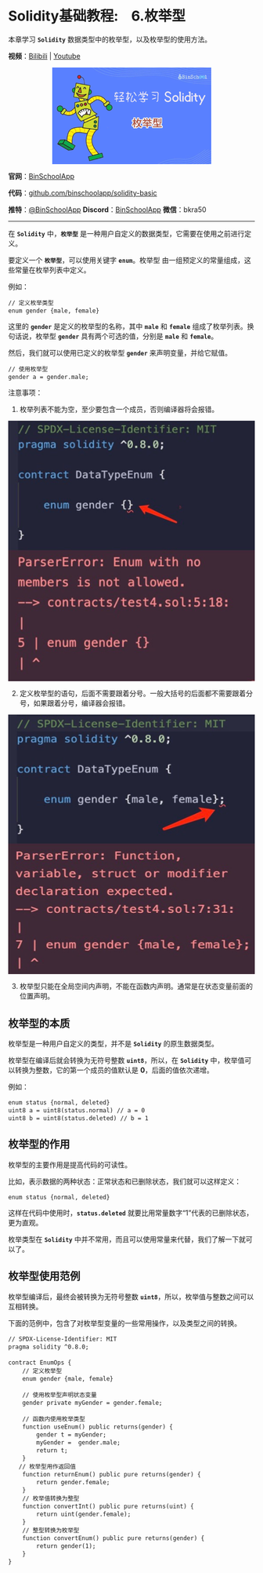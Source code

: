 # Solidity基础教程:&nbsp;&nbsp;&nbsp;&nbsp;6.枚举型 

本章学习 **`Solidity`** 数据类型中的枚举型，以及枚举型的使用方法。

**视频**：[Bilibili](https://#)  |  [Youtube](https://#)
<p align="center"><img src="./img/solidity-basic-v11.png" align="middle" /></p>

**官网**：[BinSchoolApp](https://binschool.app)

**代码**：[github.com/binschoolapp/solidity-basic](https://github.com/binschoolapp/solidity-basic)

**推特**：[@BinSchoolApp](https://twitter.com/BinSchoolApp)    **Discord**：[BinSchoolApp](https://discord.gg/PB2YEvggWq)   **微信**：bkra50 

-----
在 **`Solidity`** 中，**`枚举型`** 是一种用户自定义的数据类型，它需要在使用之前进行定义。

要定义一个 **`枚举型`**，可以使用关键字 **`enum`**。枚举型 由一组预定义的常量组成，这些常量在枚举列表中定义。

例如：

```solidity
// 定义枚举类型
enum gender {male, female}
```

这里的 **`gender`** 是定义的枚举型的名称，其中 **`male`** 和 **`female`** 组成了枚举列表。换句话说，枚举型 **`gender`** 具有两个可选的值，分别是 **`male`** 和 **`female`**。

然后，我们就可以使用已定义的枚举型 **`gender`** 来声明变量，并给它赋值。

```solidity
// 使用枚举型
gender a = gender.male;
```

注意事项：

1.  枚举列表不能为空，至少要包含一个成员，否则编译器将会报错。

<p align="center"><img src="./img/enum-empty-members.png" align="middle"/></p>

2. 定义枚举型的语句，后面不需要跟着分号。一般大括号的后面都不需要跟着分号，如果跟着分号，编译器会报错。

<p align="center"><img src="./img/enum-add-comma.png" align="middle"/></p>

3. 枚举型只能在全局空间内声明，不能在函数内声明。通常是在状态变量前面的位置声明。

## 枚举型的本质

枚举型是一种用户自定义的类型，并不是 **`Solidity`** 的原生数据类型。

枚举型在编译后就会转换为无符号整数 **`uint8`**，所以，在 **`Solidity`** 中，枚举值可以转换为整数，它的第一个成员的值默认是 **0**，后面的值依次递增。 

例如：

```solidity
enum status {normal, deleted}
uint8 a = uint8(status.normal) // a = 0
uint8 b = uint8(status.deleted) // b = 1
```

## 枚举型的作用

枚举型的主要作用是提高代码的可读性。

比如，表示数据的两种状态：正常状态和已删除状态，我们就可以这样定义：

```solidity
enum status {normal, deleted}
```

这样在代码中使用时，**`status.deleted`** 就要比用常量数字“1”代表的已删除状态，更为直观。

枚举类型在 **`Solidity`** 中并不常用，而且可以使用常量来代替，我们了解一下就可以了。

## 枚举型使用范例

枚举型编译后，最终会被转换为无符号整数 **`uint8`**，所以，枚举值与整数之间可以互相转换。 

下面的范例中，包含了对枚举型变量的一些常用操作，以及类型之间的转换。

```solidity
// SPDX-License-Identifier: MIT 
pragma solidity ^0.8.0; 

contract EnumOps {
    // 定义枚举型
    enum gender {male, female}

    // 使用枚举型声明状态变量
    gender private myGender = gender.female;

    // 函数内使用枚举类型
    function useEnum() public returns(gender) {
        gender t = myGender;
        myGender =  gender.male;
        return t; 
    }
   // 枚举型用作返回值
    function returnEnum() public pure returns(gender) {
        return gender.female; 
    }
    // 枚举值转换为整型
    function convertInt() public pure returns(uint) {
        return uint(gender.female); 
    }
    // 整型转换为枚举型
    function convertEnum() public pure returns(gender) {
        return gender(1); 
    }
}
```